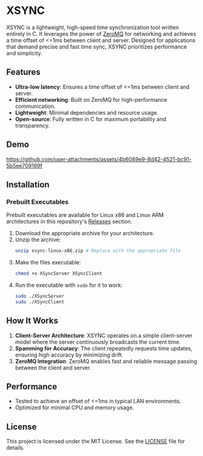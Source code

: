 # XSYNC

XSYNC is a lightweight, high-speed time synchronization tool written entirely in C. It leverages the power of [ZeroMQ](https://zeromq.org/) for networking and achieves a time offset of <=1ms between client and server. Designed for applications that demand precise and fast time sync, XSYNC prioritizes performance and simplicity.

## Features

- **Ultra-low latency**: Ensures a time offset of <=1ms between client and server.
- **Efficient networking**: Built on ZeroMQ for high-performance communication.
- **Lightweight**: Minimal dependencies and resource usage.
- **Open-source**: Fully written in C for maximum portability and transparency.

## Demo
https://github.com/user-attachments/assets/4b6089e9-8d42-4521-bc91-5b5ee709169f

## Installation

### Prebuilt Executables

Prebuilt executables are available for Linux x86 and Linux ARM architectures in this repository's [Releases](https://github.com/Kobeeeef/XSYNC/releases/latest) section.

1. Download the appropriate archive for your architecture.
2. Unzip the archive:
   ```bash
   unzip xsync-linux-x86.zip # Replace with the appropriate file
   ```
3. Make the files executable:
   ```bash
   chmod +x XSyncServer XSyncClient
   ```
4. Run the executable with `sudo` for it to work:
   ```bash
   sudo ./XSyncServer
   sudo ./XSyncClient
   ```
   
## How It Works

1. **Client-Server Architecture**: XSYNC operates on a simple client-server model where the server continuously broadcasts the current time.
2. **Spamming for Accuracy**: The client repeatedly requests time updates, ensuring high accuracy by minimizing drift.
3. **ZeroMQ Integration**: ZeroMQ enables fast and reliable message passing between the client and server.

## Performance

- Tested to achieve an offset of <=1ms in typical LAN environments.
- Optimized for minimal CPU and memory usage.

## License

This project is licensed under the MIT License. See the [LICENSE](LICENSE) file for details.

